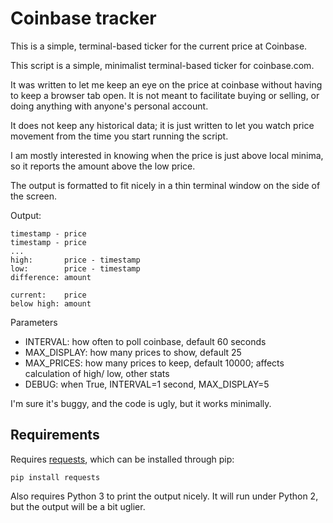 Coinbase tracker
==========

This is a simple, terminal-based ticker for the current price at Coinbase.

This script is a simple, minimalist terminal-based ticker for 
 coinbase.com.

It was written to let me keep an eye on the price at coinbase
 without having to keep a browser tab open. It is not meant to
 facilitate buying or selling, or doing anything with anyone's
 personal account.

It does not keep any historical data; it is just written to let 
 you watch price movement from the time you start running the 
 script.

I am mostly interested in knowing when the price is just above
 local minima, so it reports the amount above the low price.

The output is formatted to fit nicely in a thin terminal window on
 the side of the screen.

Output:

    timestamp - price
    timestamp - price
    ...
    high:       price - timestamp
    low:        price - timestamp
    difference: amount

    current:    price
    below high: amount

Parameters

- INTERVAL: how often to poll coinbase, default 60 seconds
- MAX_DISPLAY: how many prices to show, default 25
- MAX_PRICES: how many prices to keep, default 10000; 
   affects calculation of high/ low, other stats
- DEBUG: when True, INTERVAL=1 second, MAX_DISPLAY=5

I'm sure it's buggy, and the code is ugly, but it works minimally.

Requirements
---
Requires [requests](http://requests.readthedocs.org/en/latest/), which can be installed through pip:

    pip install requests

Also requires Python 3 to print the output nicely. It will run under Python 2, but the output will be a bit uglier.
